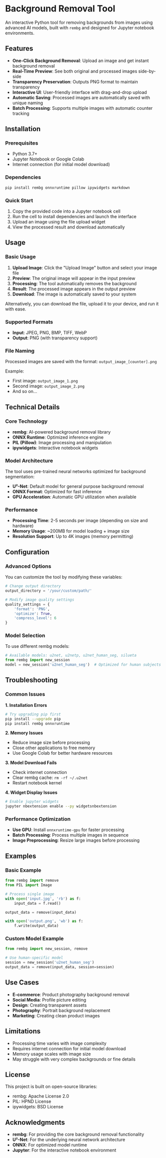 # Background Removal Tool

An interactive Python tool for removing backgrounds from images using advanced AI models, built with `rembg` and designed for Jupyter notebook environments.

## Features

- **One-Click Background Removal**: Upload an image and get instant background removal
- **Real-Time Preview**: See both original and processed images side-by-side
- **Transparency Preservation**: Outputs PNG format to maintain transparency
- **Interactive UI**: User-friendly interface with drag-and-drop upload
- **Automatic Saving**: Processed images are automatically saved with unique naming
- **Batch Processing**: Supports multiple images with automatic counter tracking

## Installation

### Prerequisites

- Python 3.7+
- Jupyter Notebook or Google Colab
- Internet connection (for initial model download)

### Dependencies

```bash
pip install rembg onnxruntime pillow ipywidgets markdown
```

### Quick Start

1. Copy the provided code into a Jupyter notebook cell
2. Run the cell to install dependencies and launch the interface
3. Upload an image using the file upload widget
4. View the processed result and download automatically

## Usage

### Basic Usage

1. **Upload Image**: Click the "Upload Image" button and select your image file
2. **Preview**: The original image will appear in the input preview
3. **Processing**: The tool automatically removes the background
4. **Result**: The processed image appears in the output preview
5. **Download**: The image is automatically saved to your system

Alternatively, you can download the file, upload it to your device, and run it with ease.

### Supported Formats

- **Input**: JPEG, PNG, BMP, TIFF, WebP
- **Output**: PNG (with transparency support)

### File Naming

Processed images are saved with the format: `output_image_[counter].png`

Example:
- First image: `output_image_1.png`
- Second image: `output_image_2.png`
- And so on...

## Technical Details

### Core Technology

- **rembg**: AI-powered background removal library
- **ONNX Runtime**: Optimized inference engine
- **PIL (Pillow)**: Image processing and manipulation
- **ipywidgets**: Interactive notebook widgets

### Model Architecture

The tool uses pre-trained neural networks optimized for background segmentation:
- **U²-Net**: Default model for general purpose background removal
- **ONNX Format**: Optimized for fast inference
- **GPU Acceleration**: Automatic GPU utilization when available

### Performance

- **Processing Time**: 2-5 seconds per image (depending on size and hardware)
- **Memory Usage**: ~200MB for model loading + image size
- **Resolution Support**: Up to 4K images (memory permitting)

## Configuration

### Advanced Options

You can customize the tool by modifying these variables:

```python
# Change output directory
output_directory = '/your/custom/path/'

# Modify image quality settings
quality_settings = {
    'format': 'PNG',
    'optimize': True,
    'compress_level': 6
}
```

### Model Selection

To use different rembg models:

```python
# Available models: u2net, u2netp, u2net_human_seg, silueta
from rembg import new_session
model = new_session('u2net_human_seg')  # Optimized for human subjects
```

## Troubleshooting

### Common Issues

**1. Installation Errors**
```bash
# Try upgrading pip first
pip install --upgrade pip
pip install rembg onnxruntime
```

**2. Memory Issues**
- Reduce image size before processing
- Close other applications to free memory
- Use Google Colab for better hardware resources

**3. Model Download Fails**
- Check internet connection
- Clear rembg cache: `rm -rf ~/.u2net`
- Restart notebook kernel

**4. Widget Display Issues**
```bash
# Enable jupyter widgets
jupyter nbextension enable --py widgetsnbextension
```

### Performance Optimization

- **Use GPU**: Install `onnxruntime-gpu` for faster processing
- **Batch Processing**: Process multiple images in sequence
- **Image Preprocessing**: Resize large images before processing

## Examples

### Basic Example

```python
from rembg import remove
from PIL import Image

# Process single image
with open('input.jpg', 'rb') as f:
    input_data = f.read()

output_data = remove(input_data)

with open('output.png', 'wb') as f:
    f.write(output_data)
```

### Custom Model Example

```python
from rembg import new_session, remove

# Use human-specific model
session = new_session('u2net_human_seg')
output_data = remove(input_data, session=session)
```

## Use Cases

- **E-commerce**: Product photography background removal
- **Social Media**: Profile picture editing
- **Design**: Creating transparent assets
- **Photography**: Portrait background replacement
- **Marketing**: Creating clean product images

## Limitations

- Processing time varies with image complexity
- Requires internet connection for initial model download
- Memory usage scales with image size
- May struggle with very complex backgrounds or fine details

## License

This project is built on open-source libraries:
- rembg: Apache License 2.0
- PIL: HPND License
- ipywidgets: BSD License

## Acknowledgments

- **rembg**: For providing the core background removal functionality
- **U²-Net**: For the underlying neural network architecture
- **ONNX**: For optimized model runtime
- **Jupyter**: For the interactive notebook environment
